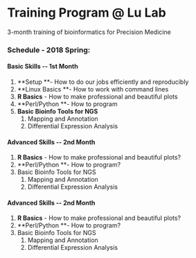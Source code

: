 # Training Program @ Lu Lab

3-month training of bioinformatics for Precision Medicine

### Schedule - 2018 Spring:

#### Basic Skills  -- 1st Month

1. **Setup **- How to do our jobs efficiently and reproducibly 
2. **Linux Basics **- How to work with command lines
3. **R Basics** - How to make professional and beautiful plots
4. **Perl/Python **- How to program
5. **Basic Bioinfo Tools for NGS**
   1. Mapping and Annotation
   2. Differential Expression Analysis

#### Advanced Skills  -- 2nd Month

1. **R Basics** - How to make professional and beautiful plots?
2. **Perl/Python **- How to program?
3. Basic Bioinfo Tools for NGS
   1. Mapping and Annotation
   2. Differential Expression Analysis

#### Advanced Skills  -- 2nd Month

1. **R Basics** - How to make professional and beautiful plots?
2. **Perl/Python **- How to program?
3. Basic Bioinfo Tools for NGS
   1. Mapping and Annotation
   2. Differential Expression Analysis




